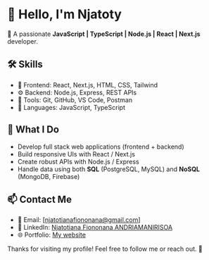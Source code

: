 # 👋 Hello, I'm Njatoty

🚀 A passionate **JavaScript | TypeScript | Node.js | React | Next.js** developer.



## 🛠️ Skills

- 🧠 Frontend: React, Next.js, HTML, CSS, Tailwind
- ⚙️ Backend: Node.js, Express, REST APIs
- 🧰 Tools: Git, GitHub, VS Code, Postman
- 📝 Languages: JavaScript, TypeScript



## 🌱 What I Do

- Develop full stack web applications (frontend + backend)
- Build responsive UIs with React / Next.js
- Create robust APIs with Node.js / Express
- Handle data using both **SQL** (PostgreSQL, MySQL) and **NoSQL** (MongoDB, Firebase)



## 📫 Contact Me

- 📧 Email: [njatotianafiononana@gmail.com]
- 💼 LinkedIn: [Njatotiana Fiononana ANDRIAMANIRISOA](https://www.linkedin.com/in/njatotiana-fiononana-andriamanirisoa-a81a00265)
- 🌐 Portfolio: [My website](https://njatoty-lime.vercel.app)


Thanks for visiting my profile! Feel free to follow me or reach out. 🙌

